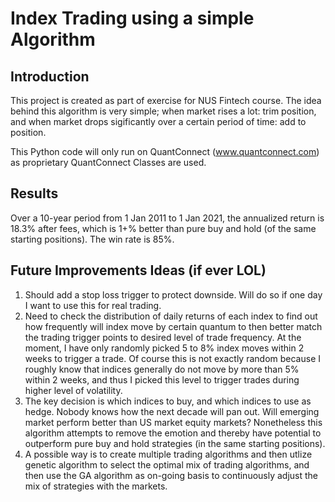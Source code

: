 # Index Trading using a simple Algorithm

## Introduction
This project is created as part of exercise for NUS Fintech course. The idea behind this algorithm is very simple; 
when market rises a lot: trim position, and when market drops sigificantly over a certain period of time: add to position.

This Python code will only run on QuantConnect (www.quantconnect.com) as proprietary QuantConnect Classes are used.

## Results
Over a 10-year period from 1 Jan 2011 to 1 Jan 2021, the annualized return is 18.3% after fees, which is 1+% better than 
pure buy and hold (of the same starting positions). The win rate is 85%.

## Future Improvements Ideas (if ever LOL)
1.  Should add a stop loss trigger to protect downside. Will do so if one day I want to use this for real trading.
2.  Need to check the distribution of daily returns of each index to find out how frequently will index move by certain 
quantum to then better match the trading trigger points to desired level of trade frequency. At the moment, I have only
randomly picked 5 to 8% index moves within 2 weeks to trigger a trade. Of course this is not exactly random because I
roughly know that indices generally do not move by more than 5% within 2 weeks, and thus I picked this level to trigger
trades during higher level of volatility.
3.  The key decision is which indices to buy, and which indices to use as hedge. Nobody knows how the next decade will pan
out. Will emerging market perform better than US market equity markets? Nonetheless this algorithm attempts to remove the 
emotion and thereby have potential to outperform pure buy and hold strategies (in the same starting positions).
4.  A possible way is to create multiple trading algorithms and then utlize genetic algorithm to select the optimal mix of 
trading algorithms, and then use the GA algorithm as on-going basis to continuously adjust the mix of strategies with the markets.
